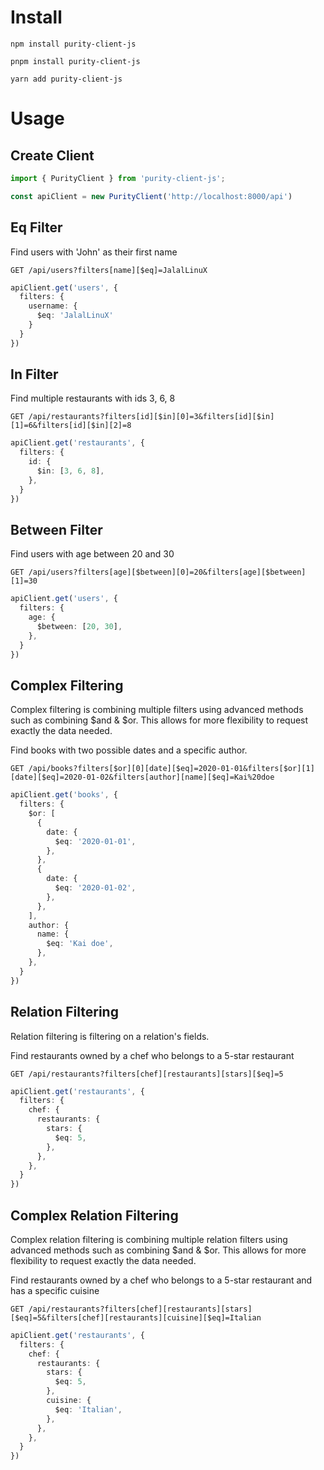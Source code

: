 # Install
```shell
npm install purity-client-js

pnpm install purity-client-js

yarn add purity-client-js
```

# Usage

## Create Client
```ts
import { PurityClient } from 'purity-client-js';

const apiClient = new PurityClient('http://localhost:8000/api')
```

## Eq Filter
Find users with 'John' as their first name

`GET /api/users?filters[name][$eq]=JalalLinuX`

```ts
apiClient.get('users', {
  filters: {
    username: {
      $eq: 'JalalLinuX'
    }
  }
})
```

## In Filter
Find multiple restaurants with ids 3, 6, 8

`GET /api/restaurants?filters[id][$in][0]=3&filters[id][$in][1]=6&filters[id][$in][2]=8`

```ts
apiClient.get('restaurants', {
  filters: {
    id: {
      $in: [3, 6, 8],
    },
  }
})
```

## Between Filter
Find users with age between 20 and 30

`GET /api/users?filters[age][$between][0]=20&filters[age][$between][1]=30`

```ts
apiClient.get('users', {
  filters: {
    age: {
      $between: [20, 30],
    },
  }
})
```

## Complex Filtering
Complex filtering is combining multiple filters using advanced methods such as combining $and & $or. This allows for more flexibility to request exactly the data needed.

Find books with two possible dates and a specific author.

`GET /api/books?filters[$or][0][date][$eq]=2020-01-01&filters[$or][1][date][$eq]=2020-01-02&filters[author][name][$eq]=Kai%20doe`

```ts
apiClient.get('books', {
  filters: {
    $or: [
      {
        date: {
          $eq: '2020-01-01',
        },
      },
      {
        date: {
          $eq: '2020-01-02',
        },
      },
    ],
    author: {
      name: {
        $eq: 'Kai doe',
      },
    },
  }
})
```

## Relation Filtering
Relation filtering is filtering on a relation's fields.

Find restaurants owned by a chef who belongs to a 5-star restaurant

`GET /api/restaurants?filters[chef][restaurants][stars][$eq]=5`

```ts
apiClient.get('restaurants', {
  filters: {
    chef: {
      restaurants: {
        stars: {
          $eq: 5,
        },
      },
    },
  }
})
```

## Complex Relation Filtering
Complex relation filtering is combining multiple relation filters using advanced methods such as combining $and & $or. This allows for more flexibility to request exactly the data needed.

Find restaurants owned by a chef who belongs to a 5-star restaurant and has a specific cuisine

`GET /api/restaurants?filters[chef][restaurants][stars][$eq]=5&filters[chef][restaurants][cuisine][$eq]=Italian`

```ts
apiClient.get('restaurants', {
  filters: {
    chef: {
      restaurants: {
        stars: {
          $eq: 5,
        },
        cuisine: {
          $eq: 'Italian',
        },
      },
    },
  }
})
```
